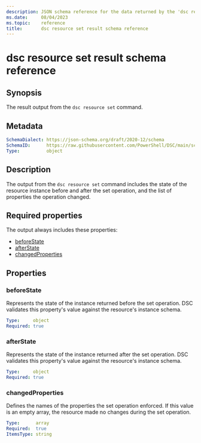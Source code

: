 ```yaml
---
description: JSON schema reference for the data returned by the 'dsc resource set' command.
ms.date:     08/04/2023
ms.topic:    reference
title:       dsc resource set result schema reference
---
```


# dsc resource set result schema reference

## Synopsis

The result output from the `dsc resource set` command.

## Metadata

```yaml
SchemaDialect: https://json-schema.org/draft/2020-12/schema
SchemaID:      https://raw.githubusercontent.com/PowerShell/DSC/main/schemas/2023/08/outputs/resource/set.json
Type:          object
```

## Description

The output from the `dsc resource set` command includes the state of the resource instance before
and after the set operation, and the list of properties the operation changed.

## Required properties

The output always includes these properties:

- [beforeState](#beforestate)
- [afterState](#afterstate)
- [changedProperties](#changedproperties)

## Properties

### beforeState

Represents the state of the instance returned before the set operation. DSC validates this
property's value against the resource's instance schema.

```yaml
Type:     object
Required: true
```

### afterState

Represents the state of the instance returned after the set operation. DSC validates this
property's value against the resource's instance schema.

```yaml
Type:     object
Required: true
```

### changedProperties

Defines the names of the properties the set operation enforced. If this value is an empty array,
the resource made no changes during the set operation.

```yaml
Type:      array
Required:  true
ItemsType: string
```
